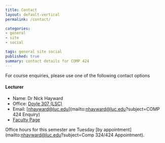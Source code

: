```yaml
---
title: Contact
layout: default-vertical
permalink: /contact/

categories:
- general
- site
- social

tags: general site social
published: true
summary: contact details for COMP 424
---
```


For course enquiries, please use one of the following contact options

#### Lecturer

* Name: Dr Nick Hayward
* Office: [Doyle 307 (LSC)](http://www.luc.edu/media/lucedu/lsc.pdf)
* Email: [nhayward@luc.edu](mailto:nhayward@luc.edu?subject=COMP 424 Enquiry)
* [Faculty Page](http://www.luc.edu/cs/people/ftfaculty/haywardnicholas.shtml)

Office hours for this semester are Tuesday [by appointment](mailto:nhayward@luc.edu?subject=Comp 324/424 Appointment).
